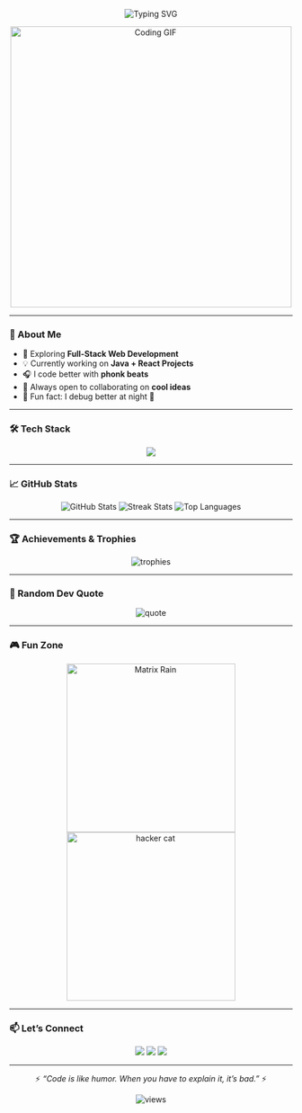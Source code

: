 <!-- Fancy Header -->
<p align="center">
  <img src="https://readme-typing-svg.herokuapp.com?font=Fira+Code&pause=1000&color=00F700&width=700&lines=Hola!+I'm+Aravind+B.+%7C+Welcome+To+My+Github;MCA+Student+%7C+Java+Enthusiast+%7C+UI/UX+Designer;Code.+Create.+Innovate." alt="Typing SVG" />
</p>

<p align="center">
  <img src="https://media.giphy.com/media/LmNwrBhejkK9EFP504/giphy.gif" width="500" alt="Coding GIF" />
</p>

---

### 👋 About Me
- 🚀 Exploring **Full-Stack Web Development**  
- 💡 Currently working on **Java + React Projects**  
- 🎧 I code better with **phonk beats**  
- 🤝 Always open to collaborating on **cool ideas**  
- 🧠 Fun fact: I debug better at night 🌙

---

### 🛠 Tech Stack

<p align="center">
  <img src="https://skillicons.dev/icons?i=java,js,react,nodejs,html,css,git,github,mysql" />
</p>

---

### 📈 GitHub Stats

<p align="center">
  <img src="https://github-readme-stats.vercel.app/api?username=Aravind-B&show_icons=true&theme=tokyonight" alt="GitHub Stats"/>
  <img src="https://github-readme-streak-stats.herokuapp.com/?user=Aravind-B&theme=tokyonight" alt="Streak Stats"/>
  <img src="https://github-readme-stats.vercel.app/api/top-langs/?username=Aravind-B&layout=compact&theme=tokyonight" alt="Top Languages"/>
</p>

---

### 🏆 Achievements & Trophies
<p align="center">
  <img src="https://github-profile-trophy.vercel.app/?username=Aravind-B&theme=darkhub&no-frame=true&row=1&column=6" alt="trophies"/>
</p>

---

### 🧩 Random Dev Quote
<p align="center">
  <img src="https://quotes-github-readme.vercel.app/api?type=horizontal&theme=radical" alt="quote"/>
</p>

---

### 🎮 Fun Zone

<p align="center">
  <img src="https://media.giphy.com/media/v1.Y2lkPTc5MGI3NjExY3VuZ2t3Zjd3aWl5NHRkb3ExYm80Y2l5Z2E0dnB1ZGR1Z2k1ZnZkZCZlcD12MV9naWZzX3NlYXJjaCZjdD1n/mCRJDo24UvJMA/giphy.gif" width="300" alt="Matrix Rain"/>
  <img src="https://media.giphy.com/media/l3vRfNA1p0rvhMSvS/giphy.gif" width="300" alt="hacker cat"/>
</p>

---

### 📫 Let’s Connect
<p align="center">
  <a href="https://www.linkedin.com/in/aravind-biju-884a08350"><img src="https://img.shields.io/badge/-LinkedIn-blue?logo=linkedin&style=for-the-badge" /></a>
  <a href="https://www.instagram.com/_.aravin_dan._/"><img src="https://img.shields.io/badge/-Instagram-pink?logo=instagram&style=for-the-badge" /></a>
  <a href="mailto:bettercallaravindan@gmail.com"><img src="https://img.shields.io/badge/-Gmail-red?logo=gmail&style=for-the-badge" /></a>
</p>

---

<p align="center">⚡ <i>“Code is like humor. When you have to explain it, it’s bad.”</i> ⚡</p>

<p align="center">
  <img src="https://komarev.com/ghpvc/?username=Aravind-B&label=Profile%20Views&color=green&style=flat" alt="views"/>
</p>
